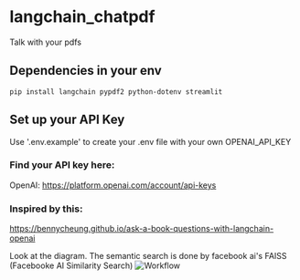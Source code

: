 # langchain_chatpdf
Talk with your pdfs

## Dependencies in your env
`pip install langchain pypdf2 python-dotenv streamlit`

## Set up your API Key
Use '.env.example' to create your .env file with your own OPENAI_API_KEY
### Find your API key here:
OpenAI: https://platform.openai.com/account/api-keys

### Inspired by this:
https://bennycheung.github.io/ask-a-book-questions-with-langchain-openai

Look at the diagram. The semantic search is done by facebook ai's FAISS (Facebooke AI Similarity Search)
![Workflow](https://bennycheung.github.io/images/ask-a-book-questions-with-langchain-openai/Ask_Book_Questions_Workflow.jpg)

